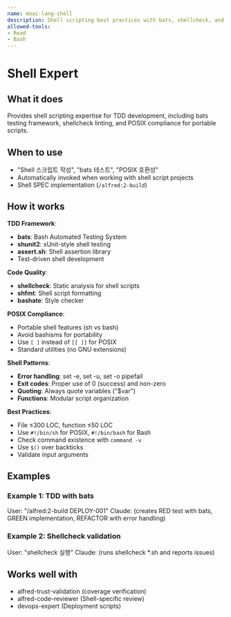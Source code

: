 ```yaml
---
name: moai-lang-shell
description: Shell scripting best practices with bats, shellcheck, and POSIX compliance
allowed-tools:
- Read
- Bash
---
```


# Shell Expert

## What it does

Provides shell scripting expertise for TDD development, including bats testing framework, shellcheck linting, and POSIX compliance for portable scripts.

## When to use

- "Shell 스크립트 작성", "bats 테스트", "POSIX 호환성"
- Automatically invoked when working with shell script projects
- Shell SPEC implementation (`/alfred:2-build`)

## How it works

**TDD Framework**:
- **bats**: Bash Automated Testing System
- **shunit2**: xUnit-style shell testing
- **assert.sh**: Shell assertion library
- Test-driven shell development

**Code Quality**:
- **shellcheck**: Static analysis for shell scripts
- **shfmt**: Shell script formatting
- **bashate**: Style checker

**POSIX Compliance**:
- Portable shell features (sh vs bash)
- Avoid bashisms for portability
- Use `[ ]` instead of `[[ ]]` for POSIX
- Standard utilities (no GNU extensions)

**Shell Patterns**:
- **Error handling**: set -e, set -u, set -o pipefail
- **Exit codes**: Proper use of 0 (success) and non-zero
- **Quoting**: Always quote variables ("$var")
- **Functions**: Modular script organization

**Best Practices**:
- File ≤300 LOC, function ≤50 LOC
- Use `#!/bin/sh` for POSIX, `#!/bin/bash` for Bash
- Check command existence with `command -v`
- Use `$()` over backticks
- Validate input arguments

## Examples

### Example 1: TDD with bats
User: "/alfred:2-build DEPLOY-001"
Claude: (creates RED test with bats, GREEN implementation, REFACTOR with error handling)

### Example 2: Shellcheck validation
User: "shellcheck 실행"
Claude: (runs shellcheck *.sh and reports issues)

## Works well with

- alfred-trust-validation (coverage verification)
- alfred-code-reviewer (Shell-specific review)
- devops-expert (Deployment scripts)
